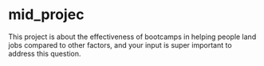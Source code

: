 # mid_projec
This project is about the effectiveness of bootcamps in helping people land jobs compared to other factors, and your input is super important to address this question.

